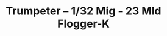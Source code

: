 ---
layout: product
title: "Trumpeter – 1/32 Mig - 23 Mld Flogger-K"
price: "10000" 
desc: "N/A"
img_path: "/assets/img/TRU03211.webp"
brand: "N/A"
available: false
special_offer: false
new: false
soon: false
cat: "010000"
subcat: "013400"
subsubcat: "0N/A"
sifra: "TRU03211"
popular: false
spec: false
---